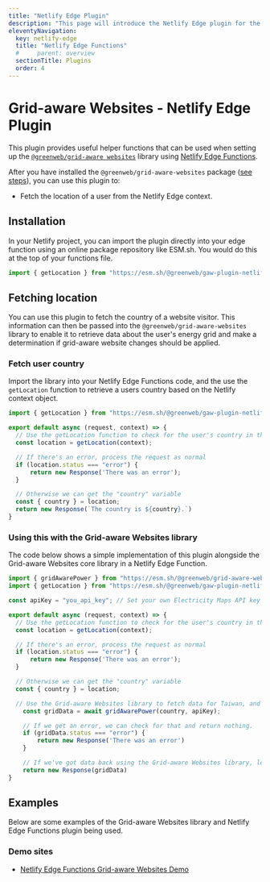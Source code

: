 ```yaml
---
title: "Netlify Edge Plugin"
description: "This page will introduce the Netlify Edge plugin for the Grid-aware Websites library."
eleventyNavigation:
  key: netlify-edge
  title: "Netlify Edge Functions"
  #     parent: overview
  sectionTitle: Plugins
  order: 4
---
```


# Grid-aware Websites - Netlify Edge Plugin

This plugin provides useful helper functions that can be used when setting up the [`@greenweb/grid-aware websites`](/grid-aware-websites/overview/) library using [Netlify Edge Functions](https://docs.netlify.com/platform/primitives/#edge-functions).

After you have installed the `@greenweb/grid-aware-websites` package ([see steps](/grid-aware-websites/getting-started/)), you can use this plugin to:

- Fetch the location of a user from the Netlify Edge context.

## Installation

In your Netlify project, you can import the plugin directly into your edge function using an online package repository like ESM.sh. You would do this at the top of your functions file.

```js
import { getLocation } from "https://esm.sh/@greenweb/gaw-plugin-netlify-edge@latest";
```

## Fetching location

You can use this plugin to fetch the country of a website visitor. This information can then be passed into the `@greenweb/grid-aware-websites` library to enable it to retrieve data about the user's energy grid and make a determination if grid-aware website changes should be applied.

### Fetch user country

Import the library into your Netlify Edge Functions code, and the use the `getLocation` function to retrieve a users country based on the Netlify context object.

```js
import { getLocation } from "https://esm.sh/@greenweb/gaw-plugin-netlify-edge@latest";

export default async (request, context) => {
  // Use the getLocation function to check for the user's country in the request object
  const location = getLocation(context);

  // If there's an error, process the request as normal
  if (location.status === "error") {
      return new Response('There was an error');
  }

  // Otherwise we can get the "country" variable 
  const { country } = location;
  return new Response(`The country is ${country}.`)
}
```

### Using this with the Grid-aware Websites library

The code below shows a simple implementation of this plugin alongside the Grid-aware Websites core library in a Netlify Edge Function.

```js
import { gridAwarePower } from "https://esm.sh/@greenweb/grid-aware-websites@latest";
import { getLocation } from "https://esm.sh/@greenweb/gaw-plugin-netlify-edge@latest";

const apiKey = "you_api_key"; // Set your own Electricity Maps API key here.

export default async (request, context) => {
  // Use the getLocation function to check for the user's country in the request object
  const location = getLocation(context);

  // If there's an error, process the request as normal
  if (location.status === "error") {
      return new Response('There was an error');
  }

  // Otherwise we can get the "country" variable 
  const { country } = location;

  // Use the Grid-aware Websites library to fetch data for Taiwan, and check if grid-aware website changes should be applied.
    const gridData = await gridAwarePower(country, apiKey);

    // If we get an error, we can check for that and return nothing.
    if (gridData.status === "error") {
        return new Response('There was an error')
    }

    // If we've got data back using the Grid-aware Websites library, let's return that to the browser
    return new Response(gridData)
}
```

## Examples

Below are some examples of the Grid-aware Websites library and Netlify Edge Functions plugin being used.

### Demo sites

- [Netlify Edge Functions Grid-aware Websites Demo](https://github.com/thegreenwebfoundation/grid-aware-websites-demo-netlify/tree/main)
